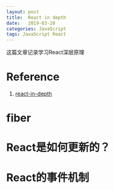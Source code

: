 ```yaml
---
layout: post
title:  React in depth
date:   2019-03-28
categories: JavaScript
tags: JavaScript React
---
```


这篇文章记录学习React深层原理

# Reference

1. [react-in-depth](https://medium.com/react-in-depth)

# fiber


# React是如何更新的？

# React的事件机制

